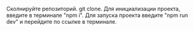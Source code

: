 Сколнируйте репозиторий. git clone.
Для инициализации проекта, введите в терминале "npm i".
Для запуска проекта введите "npm run dev" и перейдите по ссылке в терминале.
